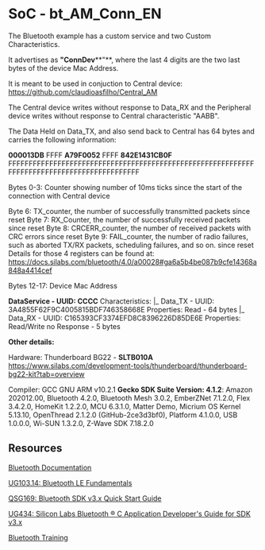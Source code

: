 # SoC - bt_AM_Conn_EN

The Bluetooth example has a custom service and two Custom Characteristics. 

It advertises as **"ConnDev****"**, where the last 4 digits are the two last bytes of the device Mac Address.

It is meant to be used in conjuction to Central device: https://github.com/claudioasfilho/Central_AM 

The Central device writes without response to Data_RX and the Peripheral device writes without response to Central characteristic "AABB".

The Data Held on Data_TX, and also send back to Central has 64 bytes and carries the following information:

**000013DB** FFFF **A79F0052** FFFF **842E1431CB0F** FFFFFFFFFFFFFFFFFFFFFFFFFFFFFFFFFFFFFFFFFFFFFFFFFFFFFFFFFFFFFFFFFFFFFFFFFFFFFFFFFFFFFFFFFFFF

Bytes 0-3: Counter showing number of 10ms ticks since the start of the connection with Central device         

Byte 6: TX_counter, the number of successfully transmitted packets since reset
Byte 7: RX_Counter, the number of successfully received packets since reset
Byte 8: CRCERR_counter, the number of received packets with CRC errors since reset
Byte 9: FAIL_counter, the number of radio failures, such as aborted TX/RX packets, scheduling failures, and so on. since reset
Details for those 4 registers can be found at: https://docs.silabs.com/bluetooth/4.0/a00028#ga6a5b4be087b9cfe14368a848a4414cef 

Bytes 12-17: Device Mac Address

**DataService - UUID: CCCC**
   Characteristics:
      |_ Data_TX -  UUID: 3A4855F62F9C4005815BDF746358668E
                    Properties: Read - 64 bytes
      |_ Data_RX -  UUID: C165393CF3374EFD8C8396226D85DE6E
                    Properties: Read/Write no Response - 5 bytes

**Other details:**

Hardware: Thunderboard BG22 - **SLTB010A**
https://www.silabs.com/development-tools/thunderboard/thunderboard-bg22-kit?tab=overview 

Compiler: GCC GNU ARM v10.2.1
**Gecko SDK Suite Version: 4.1.2**: Amazon 202012.00, Bluetooth 4.2.0, Bluetooth Mesh 3.0.2, EmberZNet 7.1.2.0, Flex 3.4.2.0, HomeKit 1.2.2.0, MCU 6.3.1.0, Matter Demo, Micrium OS Kernel 5.13.10, OpenThread 2.1.2.0 (GitHub-2ce3d3bf0), Platform 4.1.0.0, USB 1.0.0.0, Wi-SUN 1.3.2.0, Z-Wave SDK 7.18.2.0


## Resources

[Bluetooth Documentation](https://docs.silabs.com/bluetooth/latest/)

[UG103.14: Bluetooth LE Fundamentals](https://www.silabs.com/documents/public/user-guides/ug103-14-fundamentals-ble.pdf)

[QSG169: Bluetooth SDK v3.x Quick Start Guide](https://www.silabs.com/documents/public/quick-start-guides/qsg169-bluetooth-sdk-v3x-quick-start-guide.pdf)

[UG434: Silicon Labs Bluetooth ® C Application Developer's Guide for SDK v3.x](https://www.silabs.com/documents/public/user-guides/ug434-bluetooth-c-soc-dev-guide-sdk-v3x.pdf)

[Bluetooth Training](https://www.silabs.com/support/training/bluetooth)

